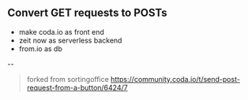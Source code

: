 ## Convert GET requests to POSTs
- make coda.io as front end 
- zeit now as serverless backend
- from.io as db

--

> forked from sortingoffice
> https://community.coda.io/t/send-post-request-from-a-button/6424/7

